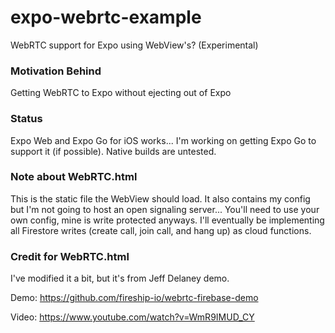 # expo-webrtc-example
WebRTC support for Expo using WebView's? (Experimental)

### __Motivation Behind__
Getting WebRTC to Expo without ejecting out of Expo

### __Status__
Expo Web and Expo Go for iOS works... I'm working on getting Expo Go to support it (if possible). Native builds are untested.

### __Note about WebRTC.html__
This is the static file the WebView should load. It also contains my config but I'm not going to host an open signaling server... You'll need to use your own config, mine is write protected anyways. I'll eventually be implementing all Firestore writes (create call, join call, and hang up) as cloud functions.

### __Credit for WebRTC.html__
I've modified it a bit, but it's from Jeff Delaney demo.

Demo: https://github.com/fireship-io/webrtc-firebase-demo

Video: https://www.youtube.com/watch?v=WmR9IMUD_CY

